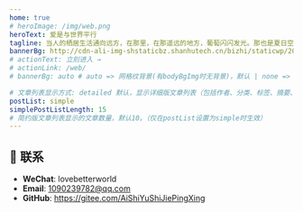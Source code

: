 ```yaml
---
home: true
# heroImage: /img/web.png
heroText: 爱是与世界平行
tagline: 当人的栖居生活通向远方，在那里，在那遥远的地方，葡萄闪闪发光。那也是夏日空旷的田野，森林显现，带着幽深的形象。自然充满着时光的形象，自然栖留，而时光飞速滑行。这一切都来自完美。于是，高空的光芒照耀人类，如同树旁花朵锦绣。
bannerBg: http://cdn-ali-img-shstaticbz.shanhutech.cn/bizhi/staticwp/202201/022201e2d1226b7187ade2a2c851f14e--2635929006.jpg
# actionText: 立刻进入 →
# actionLink: /web/
# bannerBg: auto # auto => 网格纹背景(有bodyBgImg时无背景)，默认 | none => 无 | '大图地址' | background: 自定义背景样式       提示：如发现文本颜色不适应你的背景时可以到palette.styl修改$bannerTextColor变量

# 文章列表显示方式: detailed 默认，显示详细版文章列表（包括作者、分类、标签、摘要、分页等）| simple => 显示简约版文章列表（仅标题和日期）| none 不显示文章列表
postList: simple
simplePostListLength: 15 
# 简约版文章列表显示的文章数量，默认10。（仅在postList设置为simple时生效）
---
```



## :email: 联系

- **WeChat**: lovebetterworld
- **Email**: <a href="mailto:1090239782@qq.com">1090239782@qq.com</a>
- **GitHub**: <https://gitee.com/AiShiYuShiJiePingXing>

